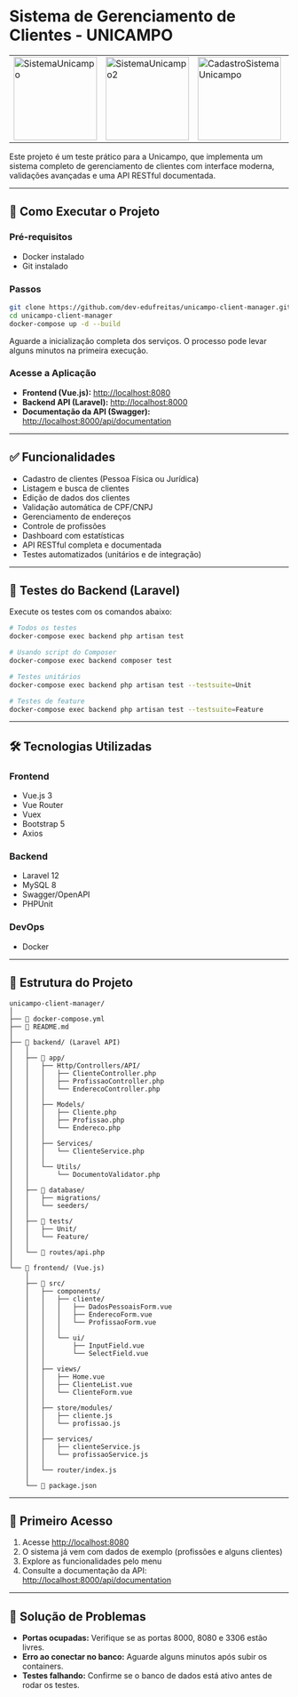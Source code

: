 # Sistema de Gerenciamento de Clientes - UNICAMPO

<table align="center">
  <tr>
    <td>
      <img src="https://github.com/user-attachments/assets/d3c7aada-abb2-4308-8636-e65c71ce106b" 
           alt="SistemaUnicampo" 
           height="150" />
    </td>
    <td>
      <img src="https://github.com/user-attachments/assets/294630a4-fe65-4cb6-a7dc-13e341842f47" 
           alt="SistemaUnicampo2" 
           height="150" />
    </td>
    <td>
      <img src="https://github.com/user-attachments/assets/f5d1076e-1340-4691-aeb2-48578b14cfea" 
           alt="CadastroSistemaUnicampo" 
           height="150" />
    </td>
    <td>
      <img src="https://github.com/user-attachments/assets/62989495-2eb4-49c0-9002-e297db0b8b5d" 
           alt="DocumentacaoSwagger" 
           height="150" />
    </td>
  </tr>
</table>

Este projeto é um teste prático para a Unicampo, que implementa um sistema completo de gerenciamento de clientes com interface moderna, validações avançadas e uma API RESTful documentada.

---

## 🚀 Como Executar o Projeto

### Pré-requisitos
- Docker instalado
- Git instalado

### Passos

```bash
git clone https://github.com/dev-edufreitas/unicampo-client-manager.git
cd unicampo-client-manager
docker-compose up -d --build
```

Aguarde a inicialização completa dos serviços. O processo pode levar alguns minutos na primeira execução.

### Acesse a Aplicação

- **Frontend (Vue.js):** [http://localhost:8080](http://localhost:8080)
- **Backend API (Laravel):** [http://localhost:8000](http://localhost:8000)
- **Documentação da API (Swagger):** [http://localhost:8000/api/documentation](http://localhost:8000/api/documentation)

---

## ✅ Funcionalidades

- Cadastro de clientes (Pessoa Física ou Jurídica)
- Listagem e busca de clientes
- Edição de dados dos clientes
- Validação automática de CPF/CNPJ
- Gerenciamento de endereços
- Controle de profissões
- Dashboard com estatísticas
- API RESTful completa e documentada
- Testes automatizados (unitários e de integração)

---

## 🧪 Testes do Backend (Laravel)

Execute os testes com os comandos abaixo:

```bash
# Todos os testes
docker-compose exec backend php artisan test

# Usando script do Composer
docker-compose exec backend composer test

# Testes unitários
docker-compose exec backend php artisan test --testsuite=Unit

# Testes de feature
docker-compose exec backend php artisan test --testsuite=Feature
```

---

## 🛠 Tecnologias Utilizadas

### Frontend
- Vue.js 3
- Vue Router
- Vuex
- Bootstrap 5
- Axios

### Backend
- Laravel 12
- MySQL 8
- Swagger/OpenAPI
- PHPUnit

### DevOps
- Docker

---

## 📁 Estrutura do Projeto

```
unicampo-client-manager/
│
├── 🐳 docker-compose.yml          
├── 📄 README.md
│
├── 🔧 backend/ (Laravel API)
│   │
│   ├── 📂 app/
│   │   ├── Http/Controllers/API/
│   │   │   ├── ClienteController.php     
│   │   │   ├── ProfissaoController.php   
│   │   │   └── EnderecoController.php    
│   │   │
│   │   ├── Models/
│   │   │   ├── Cliente.php               
│   │   │   ├── Profissao.php
│   │   │   └── Endereco.php
│   │   │
│   │   ├── Services/
│   │   │   └── ClienteService.php        
│   │   │
│   │   └── Utils/
│   │       └── DocumentoValidator.php    
│   │
│   ├── 📂 database/
│   │   ├── migrations/                   
│   │   └── seeders/                      
│   │
│   ├── 📂 tests/
│   │   ├── Unit/                         
│   │   └── Feature/                     
│   │
│   └── 🔧 routes/api.php                
│
└── 🎨 frontend/ (Vue.js)
    │
    ├── 📂 src/
    │   ├── components/
    │   │   ├── cliente/                  
    │   │   │   ├── DadosPessoaisForm.vue
    │   │   │   ├── EnderecoForm.vue
    │   │   │   └── ProfissaoForm.vue
    │   │   │
    │   │   └── ui/                       
    │   │       ├── InputField.vue
    │   │       └── SelectField.vue
    │   │
    │   ├── views/                        
    │   │   ├── Home.vue
    │   │   ├── ClienteList.vue
    │   │   └── ClienteForm.vue
    │   │
    │   ├── store/modules/               
    │   │   ├── cliente.js
    │   │   └── profissao.js
    │   │
    │   ├── services/                
    │   │   ├── clienteService.js
    │   │   └── profissaoService.js
    │   │
    │   └── router/index.js           
    │
    └── 🔧 package.json
```

---

## 🔰 Primeiro Acesso

1. Acesse [http://localhost:8080](http://localhost:8080)
2. O sistema já vem com dados de exemplo (profissões e alguns clientes)
3. Explore as funcionalidades pelo menu 
4. Consulte a documentação da API: [http://localhost:8000/api/documentation](http://localhost:8000/api/documentation)

---

## 🧩 Solução de Problemas

- **Portas ocupadas:** Verifique se as portas 8000, 8080 e 3306 estão livres.
- **Erro ao conectar no banco:** Aguarde alguns minutos após subir os containers.
- **Testes falhando:** Confirme se o banco de dados está ativo antes de rodar os testes.
